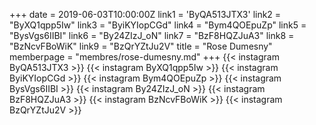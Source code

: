 +++
date = 2019-06-03T10:00:00Z
link1 = 'ByQA513JTX3'
link2 = "ByXQ1qpp5Iw"
link3 = "ByiKYIopCGd"
link4 = "Bym4QOEpuZp"
link5 = "BysVgs6IIBI"
link6 = "By24ZIzJ_oN"
link7 = "BzF8HQZJuA3"
link8 = "BzNcvFBoWiK"
link9 = "BzQrYZtJu2V"
title = "Rose Dumesny"
memberpage = "membres/rose-dumesny.md"
+++
{{< instagram ByQA513JTX3 >}}
{{< instagram ByXQ1qpp5Iw >}}
{{< instagram ByiKYIopCGd >}}
{{< instagram Bym4QOEpuZp >}}
{{< instagram BysVgs6IIBI >}}
{{< instagram By24ZIzJ_oN >}}
{{< instagram BzF8HQZJuA3 >}}
{{< instagram BzNcvFBoWiK >}}
{{< instagram BzQrYZtJu2V >}}
